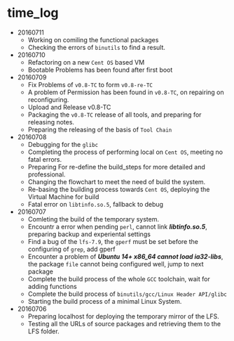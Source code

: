 # time_log

- 20160711      
    - Working on comiling the functional packages
    - Checking the errors of `binutils` to find a result.
- 20160710  
    - Refactoring on a new `Cent OS` based VM
    - Bootable Problems has been found after first boot 
- 20160709
    - Fix Problems of `v0.8-TC` to form `v0.8-re-TC`
    - A problem of Permission has been found in `v0.8-TC`, on repairing on reconfiguring.
    - Upload and Release v0.8-TC
    - Packaging the `v0.8-TC` release of all tools, and preparing for releasing notes.
    - Preparing the releasing of the basis of `Tool Chain`
- 20160708
    - Debugging for the `glibc`
    - Completing the process of performing local on `Cent OS`, meeting no fatal errors.
    - Preparing For re-define the build_steps for more detailed and professional.
    - Changing the flowchart to meet the need of build the system.
    - Re-basing the building process towards `Cent OS`, deploying the Virtual Machine for build
    - Fatal error on `libtinfo.so.5`, fallback to debug
- 20160707
    - Comleting the build of the temporary system.
    - Encountr a error when pending `perl`, cannot link ***libtinfo.so.5***, preparing backup and experiental settings  
    - Find a bug of the `lfs-7.9`, the `gperf` must be set before the configuring of `grep`, add gperf
    - Encounter a problem of ***Ubuntu 14+ x86_64 cannot load ia32-libs***, the package `file` cannot being configured well, jump to next package
    - Complete the build process of the whole `GCC` toolchain, wait for adding functions
    - Complete the build process of `binutils/gcc/Linux Header API/glibc`
    - Starting the build process of a minimal Linux System.
- 20160706
    - Preparing localhost for deploying the temporary mirror of the LFS.
    - Testing all the URLs of source packages and retrieving them to the LFS folder.